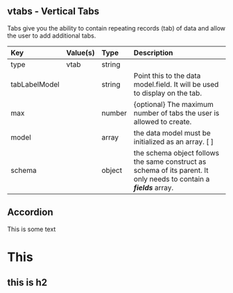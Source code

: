 ## vtabs - Vertical Tabs

Tabs give you the ability to contain repeating records \(tab\) of data and allow the user to add additional tabs.

| Key | Value\(s\) | Type | Description |
| :--- | :--- | :--- | :--- |
| type | vtab | string |  |
| tabLabelModel |  | string | Point this to the data model.field. It will be used to display on the tab. |
| max |  | number | {optional} The maximum number of tabs the user is allowed to create. |
| model |  | array | the data model must be initialized as an array. \[ \] |
| schema |  | object | the schema object follows the same construct as schema of its parent. It only needs to contain a _**fields**_ array. |

## Accordion

This is some text

# This

## this is h2



